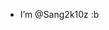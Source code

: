 - I’m @Sang2k10z :b

<!---
Sang2k10z/Sang2k10z is a ✨ special ✨ repository because its `README.md` (this file) appears on your GitHub profile.
You can click the Preview link to take a look at your changes.
--->
